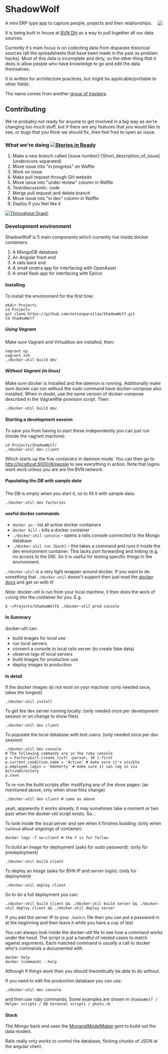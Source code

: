 ShadowWolf
==========

<img src="http://notionparallax.co.uk/img/Shadow_wolf_logo.png" align="right" >
A mini ERP type app to capture people, projects and their relationships.

It is being built in house at [BVN DH](https://bvn.com.au) as a way to pull together all our data sources.

Currently it's main focus is on collecting data from disparate historical sources (all the spreadsheets that have been made in the past as problem hacks). Most of this data is incomplete and dirty, so the other thing that it does is allow people who have knowledge to go and edit the data themselves.

It is written for architecture practices, but might be applicable/portable to other fields.

The name comes from another [group of trackers](http://en.wikipedia.org/wiki/Shadow_Wolves).

## Contributing ##
We're probably not ready for anyone to get involved in a big way as we're changing too much stuff, but if there are any features that you would like to see, or bugs that you think we should fix, then feel free to open an issue.

### What we're doing [![Stories in Ready](https://badge.waffle.io/notionparallax/ShadowWolf.png?label=ready&title=Ready)](https://waffle.io/notionparallax/ShadowWolf) ###
  1. Make a new branch called [issue number]-[Short_description_of_issue]   (underscore separated)
  1. Move issue into "in progress" on Waffle
  1. Work on issue
  1. Make pull request through GH website
  1. Move issue into "under review" column in Waffle
  1. Test/discuss/etc. code
  1. Merge pull request and delete branch
  1. Move issue into "in dev" column in Waffle
  1. Deploy if you feel like it

[![Throughput Graph](https://graphs.Waffle.io/notionparallax/shadowwolf/throughput.svg)](https://Waffle.io/notionparallax/shadowwolf/metrics)


### Development environment ###

ShadowWolf is 5 main components which currently live inside docker containers.
  1. A MongoDB database
  2. An Angular front end
  3. A rails back end
  4. A small sinatra app for interfacing with OpenAsset
  5. A small flask app for interfacing with Epicor

#### Installing ####
To install the environment for the first time:
```
mkdir Projects
cd Projects
git clone https://github.com/notionparallax/ShadowWolf.git
cd ShadowWolf
```

##### Using Vagrant #####

Make sure Vagrant and Virtualbox are installed, then:

```
vagrant up
vagrant ssh
./docker-util build dev
```

##### Without Vagrant (in linux) #####

Make sure docker is installed and the daemon is running. Additionally make sure docker can run without the sudo command have docker-compose also installed. When in doubt, use the same version of docker-compose described in the Vagrantfile provision script. Then:

```
./docker-util build dev
```

#### Starting a development session ####
To save you from having to start these independently you can just run (inside the vagrant machine):

```
cd Projects/ShadowWolf/
./docker-util dev client
```
Which starts up the five containers in daemon mode. You can then go to [http://localhost:9000/#/people](http://localhost:9000/#/people) to see everything in action. Note that logins wont work unless you are are the BVN network.

#####  Populating the DB with sample data #####
The DB is empty when you start it, so to fill it with sample data:

```
./docker-util dev factories
```

#### useful docker commands ####
 * `docker ps` - list all active docker containers
 * `docker kill` - kills a docker container
 * `./docker-util console` - opens a rails console connected to the Mongo database
 * `./docker-util run [bash]` - this takes a command and runs it inside the dev environment container. This lacks port forwarding and linking (e.g. no access to the DB). So it is useful for testing specific things in the environment.


 `./docker-util` is a very light wrapper around docker. If you want to do something that  `./docker-util` doesn't support then just read the [docker docs](http://docs.docker.io/en/latest/) and get on with it!

*Note:* docker-util is run from your local machine, it then does the work of `ssh`ing into the container for you. E.g.

    $ ~/Projects/ShadowWolf$ ./docker-util prod console

#### In Summary ####

docker-util can:

* build images for local use
* run local servers
* connect a console to local rails server (to create fake data)
* observe logs of local servers
* build images for production use
* deploy images to production

#### In detail ####

If the docker images do not exist on your machine:
(only needed once, takes the longest)

    ./docker-util install

To get the dev server running locally:
(only needed once per development session or on change to show files)

    ./docker-util dev client

To populate the local database with test users:
(only needed once per dev session)

    ./docker-util dev console
    # The following commands are in the ruby console
    p = FactoryGirl.create_list( :person, 10 ).first
    p.current_condition.name = 'Active' # make sure it's visible
    p.employee.login = 'bdoherty' # make sure it can log in via ActiveDirectory
    p.save

To re-run the build scripts after modifying any of the show pages:
(as mentioned above, only when show files change)

    ./docker-util dev client # same as above

yeah, apparently it works already. It may sometimes take a moment or two past when the docker-util script exists. So...

To look inside the local server and see when it finishes building:
(only when curious about ongoings of container)

    docker logs -f sw-client # the f is for follow

To build an image for deployment (asks for sudo password):
(only for predeployment)

    ./docker-util build client

To deploy an image (asks for BVN IP and server login):
(only for deployment)

    ./docker-util deploy client

So to do a full deployment you can:

    ./docker-util build client && ./docker-util build server && ./docker-util deploy client && ./docker-util deploy server

If you add the server IP to your `.bashrc` file then you can put a password in at the beginning and then leave it while you have a cup of tea!

You can always look inside the docker-util file to see how a command works under the hood. The script is just a handful of nested cases to match against arguments. Each matched command is usually a call to docker who's commands a documented with

    docker help
    docker [command] --help

Although if things work then you should theoretically be able to do without.

If you need to edit the production database you can use:

    ./docker-util dev console
    
and then use ruby commands. Some examples are shown in `ShadowWolf / Helper scripts / DB terminal scripts / photo.rb` 

#### Stack ####

The Mongo back end uses the [MongoidModelMaker](https://github.com/Dawil/MongoidModelMaker) gem to build out the data models.

Rails really only works to control the database, flicking chunks of JSON at the angular client.
